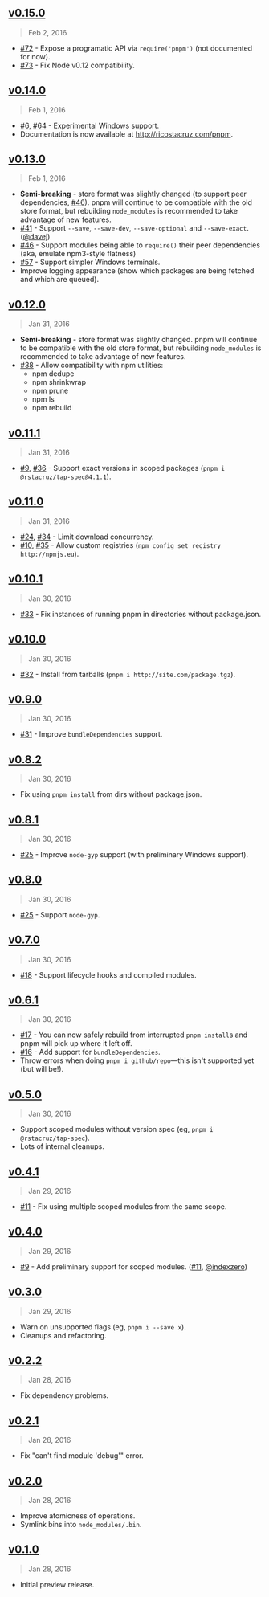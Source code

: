 ## [v0.15.0]
> Feb  2, 2016

- [#72] - Expose a programatic API via `require('pnpm')` (not documented for now).
- [#73] - Fix Node v0.12 compatibility.

[v0.15.0]: https://github.com/rstacruz/pnpm/compare/v0.14.0...v0.15.0

## [v0.14.0]
> Feb  1, 2016

- [#6], [#64] - Experimental Windows support.
- Documentation is now available at <http://ricostacruz.com/pnpm>.

[v0.14.0]: https://github.com/rstacruz/pnpm/compare/v0.13.0...v0.14.0

## [v0.13.0]
> Feb 1, 2016

- **Semi-breaking** - store format was slightly changed (to support peer dependencies, [#46]). pnpm will continue to be compatible with the old store format, but rebuilding `node_modules` is recommended to take advantage of new features.
- [#41] - Support `--save`, `--save-dev`, `--save-optional` and `--save-exact`. ([@davej])
- [#46] - Support modules being able to `require()` their peer dependencies (aka, emulate npm3-style flatness)
- [#57] - Support simpler Windows terminals.
- Improve logging appearance (show which packages are being fetched and which are queued).

[v0.13.0]: https://github.com/rstacruz/pnpm/compare/v0.12.1...v0.13.0

## [v0.12.0]
> Jan 31, 2016

- **Semi-breaking** - store format was slightly changed. pnpm will continue to be compatible with the old store format, but rebuilding `node_modules` is recommended to take advantage of new features.
- [#38] - Allow compatibility with npm utilities:
  - npm dedupe
  - npm shrinkwrap
  - npm prune
  - npm ls
  - npm rebuild

[v0.12.0]: https://github.com/rstacruz/pnpm/compare/v0.11.1...v0.12.0

## [v0.11.1]
> Jan 31, 2016

- [#9], [#36] - Support exact versions in scoped packages (`pnpm i @rstacruz/tap-spec@4.1.1`).

[v0.11.1]: https://github.com/rstacruz/pnpm/compare/v0.11.0...v0.11.1

## [v0.11.0]
> Jan 31, 2016

- [#24], [#34] - Limit download concurrency.
- [#10], [#35] - Allow custom registries (`npm config set registry http://npmjs.eu`).

[v0.11.0]: https://github.com/rstacruz/pnpm/compare/v0.10.1...v0.11.0

## [v0.10.1]
> Jan 30, 2016

- [#33] - Fix instances of running pnpm in directories without package.json.

[v0.10.1]: https://github.com/rstacruz/pnpm/compare/v0.10.0...v0.10.1

## [v0.10.0]
> Jan 30, 2016

- [#32] - Install from tarballs (`pnpm i http://site.com/package.tgz`).

[v0.10.0]: https://github.com/rstacruz/pnpm/compare/v0.9.0...v0.10.0

## [v0.9.0]
> Jan 30, 2016

- [#31] - Improve `bundleDependencies` support.

[v0.9.0]: https://github.com/rstacruz/pnpm/compare/v0.8.2...v0.9.0

## [v0.8.2]
> Jan 30, 2016

- Fix using `pnpm install` from dirs without package.json.

[v0.8.2]: https://github.com/rstacruz/pnpm/compare/v0.8.1...v0.8.2

## [v0.8.1]
> Jan 30, 2016

- [#25] - Improve `node-gyp` support (with preliminary Windows support).

[v0.8.1]: https://github.com/rstacruz/pnpm/compare/v0.8.0...v0.8.1

## [v0.8.0]
> Jan 30, 2016

- [#25] - Support `node-gyp`.

[v0.8.0]: https://github.com/rstacruz/pnpm/compare/v0.7.0...v0.8.0

## [v0.7.0]
> Jan 30, 2016

- [#18] - Support lifecycle hooks and compiled modules.

[v0.7.0]: https://github.com/rstacruz/pnpm/compare/v0.6.1...v0.7.0

## [v0.6.1]
> Jan 30, 2016

- [#17] - You can now safely rebuild from interrupted `pnpm install`s and pnpm will pick up where it left off.
- [#16] - Add support for `bundleDependencies`.
- Throw errors when doing `pnpm i github/repo`—this isn't supported yet (but will be!).

[v0.6.1]: https://github.com/rstacruz/pnpm/compare/v0.5.0...v0.6.1

## [v0.5.0]
> Jan 30, 2016

- Support scoped modules without version spec (eg, `pnpm i @rstacruz/tap-spec`).
- Lots of internal cleanups.

[v0.5.0]: https://github.com/rstacruz/pnpm/compare/v0.4.1...v0.5.0

## [v0.4.1]
> Jan 29, 2016

- [#11] - Fix using multiple scoped modules from the same scope.

[v0.4.1]: https://github.com/rstacruz/pnpm/compare/v0.4.0...v0.4.1

## [v0.4.0]
> Jan 29, 2016

- [#9] - Add preliminary support for scoped modules. ([#11], [@indexzero])

[v0.4.0]: https://github.com/rstacruz/pnpm/compare/v0.3.0...v0.4.0

## [v0.3.0]
> Jan 29, 2016

- Warn on unsupported flags (eg, `pnpm i --save x`).
- Cleanups and refactoring.

[v0.3.0]: https://github.com/rstacruz/pnpm/compare/v0.2.2...v0.3.0

## [v0.2.2]
> Jan 28, 2016

- Fix dependency problems.

[v0.2.2]: https://github.com/rstacruz/pnpm/compare/v0.2.1...v0.2.2

## [v0.2.1]
> Jan 28, 2016

- Fix "can't find module 'debug'" error.

[v0.2.1]: https://github.com/rstacruz/pnpm/compare/v0.2.0...v0.2.1

## [v0.2.0]
> Jan 28, 2016

- Improve atomicness of operations.
- Symlink bins into `node_modules/.bin`.

[v0.2.0]: https://github.com/rstacruz/pnpm/compare/v0.1.0...v0.2.0

## [v0.1.0]
> Jan 28, 2016

- Initial preview release.

[v0.1.0]: https://github.com/rstacruz/pnpm/blob/v0.1.0
[#6]: https://github.com/rstacruz/pnpm/issues/6
[#9]: https://github.com/rstacruz/pnpm/issues/9
[#10]: https://github.com/rstacruz/pnpm/issues/10
[#11]: https://github.com/rstacruz/pnpm/issues/11
[#16]: https://github.com/rstacruz/pnpm/issues/16
[#17]: https://github.com/rstacruz/pnpm/issues/17
[#18]: https://github.com/rstacruz/pnpm/issues/18
[#24]: https://github.com/rstacruz/pnpm/issues/24
[#25]: https://github.com/rstacruz/pnpm/issues/25
[#31]: https://github.com/rstacruz/pnpm/issues/31
[#32]: https://github.com/rstacruz/pnpm/issues/32
[#33]: https://github.com/rstacruz/pnpm/issues/33
[#34]: https://github.com/rstacruz/pnpm/issues/34
[#35]: https://github.com/rstacruz/pnpm/issues/35
[#36]: https://github.com/rstacruz/pnpm/issues/36
[#38]: https://github.com/rstacruz/pnpm/issues/38
[#41]: https://github.com/rstacruz/pnpm/issues/41
[#46]: https://github.com/rstacruz/pnpm/issues/46
[#57]: https://github.com/rstacruz/pnpm/issues/57
[#64]: https://github.com/rstacruz/pnpm/issues/64
[#72]: https://github.com/rstacruz/pnpm/issues/72
[#73]: https://github.com/rstacruz/pnpm/issues/73
[@indexzero]: https://github.com/indexzero
[@rstacruz]: https://github.com/rstacruz
[@davej]: https://github.com/davej
